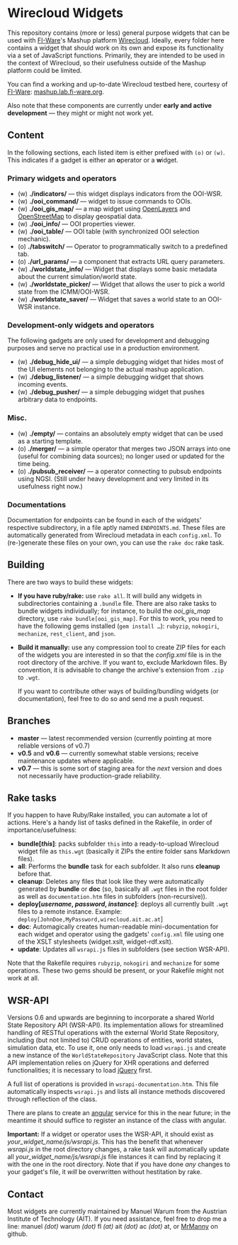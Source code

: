 # Wirecloud Widgets

This repository contains (more or less) general purpose widgets that can be used with
[FI-Ware](http://www.fi-ware.eu/)'s Mashup platform [Wirecloud](http://conwet.fi.upm.es/wirecloud/).
Ideally, every folder here contains a widget that should work on its own and expose its functionality via a set of
JavaScript functions. Primarily, they are intended to be used in the context of Wirecloud, so their usefulness outside
of the Mashup platform could be limited.

You can find a working and up-to-date Wirecloud testbed here, courtesy of [FI-Ware](http://www.fi-ware.org/):
[mashup.lab.fi-ware.org](https://mashup.lab.fi-ware.org).

Also note that these components are currently under **early and active development** — they might or might not work
yet.

## Content

In the following sections, each listed item is either prefixed with `(o)` or `(w)`. This indicates if a gadget is either
an **o**perator or a **w**idget.

### Primary widgets and operators

* (w) **./indicators/** — this widget displays indicators from the OOI-WSR.
* (w) **./ooi_command/** — widget to issue commands to OOIs.
* (w) **./ooi_gis_map/** — a map widget using [OpenLayers](http://www.openlayers.org/) and
      [OpenStreetMap](http://www.openstreetmap.org/) to display geospatial data.
* (w) **./ooi_info/** — OOI properties viewer.
* (w) **./ooi_table/** — OOI table (with synchronized OOI selection mechanic).
* (o) **./tabswitch/** — Operator to programmatically switch to a predefined tab.
* (o) **./url_params/** — a component that extracts URL query parameters.
* (w) **./worldstate_info/** — Widget that displays some basic metadata about the current simulation/world state.
* (w) **./worldstate_picker/** — Widget that allows the user to pick a world state from the ICMM/OOI-WSR.
* (w) **./worldstate_saver/** — Widget that saves a world state to an OOI-WSR instance.

### Development-only widgets and operators

The following gadgets are only used for development and debugging purposes and serve no practical use in a
production environment.

* (w) **./debug_hide_ui/** — a simple debugging widget that hides most of the UI elements not belonging to the
      actual mashup application.
* (w) **./debug_listener/** — a simple debugging widget that shows incoming events.
* (w) **./debug_pusher/** — a simple debugging widget that pushes arbitrary data to endpoints.

### Misc.

* (w) **./empty/** — contains an absolutely empty widget that can be used as a starting template.
* (o) **./merger/** — a simple operator that merges two JSON arrays into one (useful for combining data sources);
      no longer used or updated for the time being.
* (o) **./pubsub_receiver/** — a operator connecting to pubsub endpoints using NGSI. (Still under heavy development
      and very limited in its usefulness right now.)

### Documentations

Documentation for endpoints can be found in each of the widgets' respective subdirectory, in a file aptly
named `ENDPOINTS.md`. These files are automatically generated from Wirecloud metadata in each `config.xml`.
To (re-)generate these files on your own, you can use the `rake doc` rake task.

## Building

There are two ways to build these widgets:

* **If you have ruby/rake:** use `rake all`. It will build any widgets in subdirectories containing a `.bundle` file.
    There are also rake tasks to bundle widgets individually; for instance, to build the *ooi_gis_map* directory, use
    `rake bundle[ooi_gis_map]`. For this to work, you need to have the following gems installed (`gem install …`):
    `rubyzip`, `nokogiri`, `mechanize`, `rest_client`, and `json`.

* **Build it manually:** use any compression tool to create ZIP files for each of the widgets you are interested in so
    that the *config.xml* file is in the root directory of the archive. If you want to, exclude Markdown files.
    By convention, it is advisable to change the archive's extension from `.zip` to `.wgt`.

    If you want to contribute other ways of building/bundling widgets (or documentation), feel free to do so and send me
    a push request.

## Branches

* **master** — latest recommended version (currently pointing at more reliable versions of v0.7)
* **v0.5** and **v0.6** — currently somewhat stable versions; receive maintenance updates where applicable.
* **v0.7** — this is some sort of staging area for the *next* version and does not necessarily have production-grade 
              reliability.

## Rake tasks

If you happen to have Ruby/Rake installed, you can automate a lot of actions. Here's a handy list of tasks defined
in the Rakefile, in order of importance/usefulness:

* **bundle[*this*]**: packs subfolder `this` into a ready-to-upload Wirecloud widget file as `this.wgt`
    (basically it ZIPs the entire folder sans Markdown files).
* **all**: Performs the **bundle** task for each subfolder. It also runs **cleanup** before that.
* **cleanup**: Deletes any files that look like they were automatically generated by **bundle** or **doc** (so,
    basically all `.wgt` files in the root folder as well as `documentation.htm` files in subfolders (non-recursive)).
* **deploy[*username*, *password*, *instance*]**: deploys all currently built `.wgt` files to a remote instance.
    Example: `deploy[JohnDoe,MyPassword,wirecloud.ait.ac.at`]
* **doc**: Automagically creates human-readable mini-documentation for each widget and operator using the gadgets'
    `config.xml` file using one of the XSLT stylesheets (widget.xslt, widget-rdf.xslt).
* **update**: Updates all `wsrapi.js` files in subfolders (see section WSR-API).

Note that the Rakefile requires `rubyzip`, `nokogiri` and `mechanize` for some operations. These two gems should be
present, or your Rakefile might not work at all.

## WSR-API

Versions 0.6 and upwards are beginning to incorporate a shared World State Repository API (WSR-API). Its implementation
allows for streamlined handling of RESTful operations with the external World State Repository, including (but not
limited to) CRUD operations of entities, world states, simulation data, etc. To use it, one only needs to load
`wsrapi.js` and create a new instance of the `WorldStateRepository` JavaScript class. Note that this API implementation
relies on jQuery for XHR operations and deferred functionalities; it is necessary to load [jQuery](jquery.com) first.

A full list of operations is provided in `wsrapi-documentation.htm`. This file automatically inspects `wsrapi.js` and
lists all instance methods discovered through reflection of the class.

There are plans to create an [angular](https://angularjs.org/) service for this in the near future; in the meantime it
should suffice to register an instance of the class with angular.

**Important:**
If a widget or operator uses the WSR-API, it should exist as *your_widget_name/js/wsrapi.js*. This has the benefit that
whenever *wsrapi.js* in the root directory changes, a rake task will automatically update all
*your_widget_name/js/wsrapi.js* file instances it can find by replacing it with the one in the root directory. Note that
if you have done *any* changes to your gadget's file, it *will* be overwritten without hestitation by rake.

## Contact

Most widgets are currently maintained by Manuel Warum from the Austrian Institute of Technology (AIT). If you need
assistance, feel free to drop me a line: manuel *(dot)* warum *(dot)* fl *(at)* ait *(dot)* ac *(dot)* at, or
[MrManny](https://github.com/MrManny) on github.
